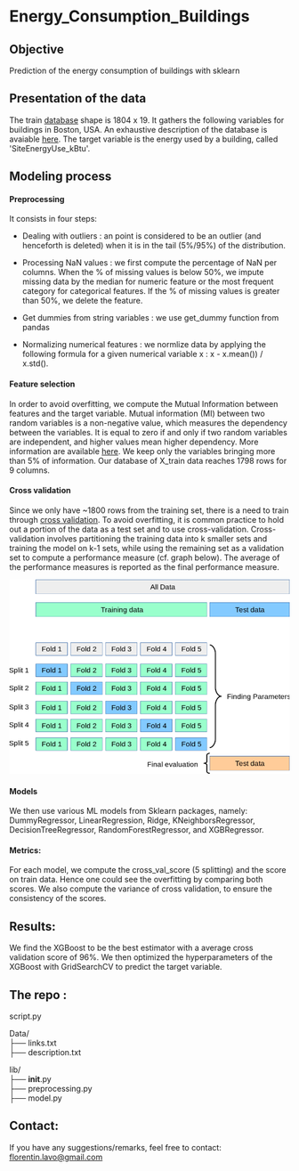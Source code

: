 # Energy_Consumption_Buildings

## Objective
Prediction of the energy consumption of buildings with sklearn

## Presentation of the data
The train [database]((data/description.txt)) shape is 1804 x 19. It gathers the following variables for buildings in Boston, USA. An exhaustive description of the database is avaiable [here](data/description.txt). The target variable is the energy used by a building, called 'SiteEnergyUse_kBtu'.

## Modeling process 
#### Preprocessing 
It consists in four steps:  

- Dealing with outliers : an point is considered  to be an outlier (and henceforth is deleted) when it is in the tail (5%/95%) of the distribution. 

- Processing NaN values : we first compute the percentage of NaN per columns. When the % of missing values is below 50%, we impute missing data by the median for numeric feature or the most frequent category for categorical features. If the % of missing values is greater than 50%, we delete the feature. 

- Get dummies from string variables : we use get_dummy function from pandas

- Normalizing numerical features : we normlize data by applying the following formula for a given numerical variable x : x - x.mean()) / x.std().  

#### Feature selection
In order to avoid overfitting, we compute the Mutual Information between features and the target variable. Mutual information (MI) between two random variables is a non-negative value, which measures the dependency between the variables. It is equal to zero if and only if two random variables are independent, and higher values mean higher dependency. More information are available [here](https://scikit-learn.org/stable/modules/generated/sklearn.feature_selection.mutual_info_classif.html). We keep only the variables bringing more than 5% of information. Our database of X_train data reaches 1798 rows for 9 columns.
  
#### Cross validation
Since we only have ~1800 rows from the training set, there is a need to train through [cross validation](https://scikit-learn.org/stable/modules/cross_validation.html#cross-validation). To avoid overfitting, it is common practice to hold out a portion of the data as a test set and to use cross-validation. Cross-validation involves partitioning the training data into k smaller sets and training the model on k-1 sets, while using the remaining set as a validation set to compute a performance measure (cf. graph below). The average of the performance measures is reported as the final performance measure.

![](img/grid_search_cross_validation.png)

#### Models 
We then use various ML models from Sklearn packages, namely: DummyRegressor, LinearRegression, Ridge, KNeighborsRegressor, DecisionTreeRegressor, RandomForestRegressor, and XGBRegressor.

#### Metrics: 
For each model, we compute the cross_val_score (5 splitting) and the score on train data. Hence one could see the overfitting by comparing both scores. We also compute the variance of cross validation, to ensure the consistency of the scores. 

## Results: 
We find the XGBoost to be the best estimator with a average cross validation score of 96%. We then optimized the hyperparameters of the XGBoost with GridSearchCV to predict the target variable. 

## The repo :
  
script.py  

Data/  
├── links.txt  
├── description.txt  
  
lib/  
├── __init__.py  
├── preprocessing.py   
├── model.py  


## Contact: 
If you have any suggestions/remarks, feel free to contact: florentin.lavo@gmail.com
